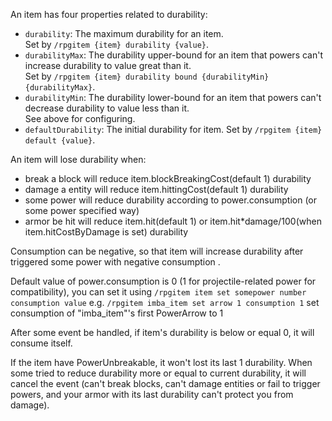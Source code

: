 An item has four properties related to durability:

* `durability`: The maximum durability for an item.   
   Set by `/rpgitem {item} durability {value}`.
* `durabilityMax`: The durability upper-bound for an item that powers can't increase durability to value great than it.  
   Set by `/rpgitem {item} durability bound {durabilityMin} {durabilityMax}`.
* `durabilityMin`: The durability lower-bound for an item that powers can't decrease durability to value less than it.  
   See above for configuring.
* `defaultDurability`: The initial durability for item.
   Set by `/rpgitem {item} default {value}`.

An item will lose durability when:
* break a block will reduce item.blockBreakingCost(default 1) durability 
* damage a entity will reduce item.hittingCost(default 1) durability 
* some power will reduce durability according to power.consumption (or some power specified way)
* armor be hit will reduce item.hit(default 1) or item.hit*damage/100(when item.hitCostByDamage is set) durability

Consumption can be negative, so that item will increase durability after triggered some power with negative consumption .

Default value of power.consumption is 0 (1 for projectile-related power for compatibility), you can set it using
 `/rpgitem item set somepower number consumption value` 
e.g.
 `/rpgitem imba_item set arrow 1 consumption 1` set consumption of "imba_item"'s first PowerArrow to 1

After some event be handled, if item's durability is below or equal 0, it will consume itself.

If the item have PowerUnbreakable, it won't lost its last 1 durability. When some tried to reduce durability more or equal to current durability, it will cancel the event 
(can't break blocks, can't damage entities or fail to trigger powers, and your armor with its last durability can't protect you from damage). 

